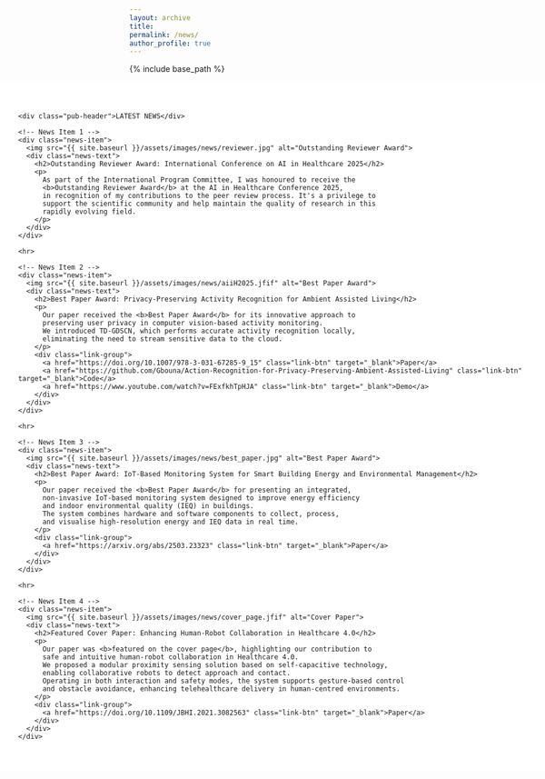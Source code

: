 ```yaml
---
layout: archive
title: 
permalink: /news/
author_profile: true
---
```


{% include base_path %}

<!-- ====== Styling ====== -->
<style>
/* ====== Full-width News Section ====== */
.news-section {
  position: relative;
  left: 50%;
  right: 50%;
  width: 100vw;
  margin-left: -50vw;
  margin-right: -50vw;
  background: #ffffff;
  padding: 2.5rem 0;
}

/* ====== Header ====== */
.pub-header {
  background-color: #e4e4e4;
  padding: 1rem 1rem;
  text-align: center;
  font-size: 2.2rem;
  font-weight: 700;
  color: #111;
  border-radius: 10px;
  margin-bottom: 2rem;
}

/* ====== News Container ====== */
.news-grid {
  display: flex;
  flex-direction: column;
  gap: 3rem;
  width: 100%;
  max-width: 1000px; /* match aboutme.md width for consistency */
  margin: 0 auto;
  padding: 0 2rem;
  box-sizing: border-box;
}

/* ====== Each News Item ====== */
.news-item {
  display: flex;
  align-items: center;
  justify-content: space-between;
  gap: 40px;
  flex-wrap: wrap;
  background: #ffffff;
  border-radius: 16px;
  box-shadow: 0 6px 16px rgba(0,0,0,0.08);
  padding: 1.5rem;
  transition: transform 0.3s ease;
  overflow: hidden;
}

.news-item:hover {
  transform: translateY(-5px);
}

/* ====== Image Section ====== */
.news-item img {
  flex: 1 1 45%;
  width: 100%;
  height: auto;
  border-radius: 12px;
  box-shadow: 0 4px 10px rgba(0,0,0,0.1);
  object-fit: cover;
}

/* ====== Text Section ====== */
.news-text {
  flex: 1 1 50%;
  padding: 1.5rem;
  text-align: left;
  min-width: 0; /* Edge fix for overflow */
  word-wrap: break-word;
  overflow-wrap: anywhere;
}

.news-text h2 {
  font-size: 1.4em;
  color: #7b1b1b;
  margin-bottom: 10px;
}

.news-text p {
  line-height: 1.6;
  color: #333;
  font-size: 1rem;
}

/* ====== Link Buttons ====== */
.link-group {
  margin-top: 10px;
}

.link-btn {
  display: inline-block;
  background-color: #7b1b1b;
  color: white !important;
  padding: 6px 14px;
  border-radius: 8px;
  text-decoration: none;
  margin-right: 8px;
  transition: 0.3s;
}

.link-btn:hover {
  background-color: #5a1111;
}

/* ====== Divider ====== */
hr {
  border: 0;
  border-top: 1px solid #e0e0e0;
  margin: 50px 0;
}

/* ====== Responsive Layout ====== */
@media (max-width: 900px) {
  .news-item {
    flex-direction: column;
    text-align: center;
  }

  .news-item img {
    width: 100%;
    max-width: 500px;
  }

  .news-text {
    text-align: center;
  }
}
</style>

<!-- ====== News Section ====== -->
<div class="news-section">
  <div class="news-grid">

    <div class="pub-header">LATEST NEWS</div>

    <!-- News Item 1 -->
    <div class="news-item">
      <img src="{{ site.baseurl }}/assets/images/news/reviewer.jpg" alt="Outstanding Reviewer Award">
      <div class="news-text">
        <h2>Outstanding Reviewer Award: International Conference on AI in Healthcare 2025</h2>
        <p>
          As part of the International Program Committee, I was honoured to receive the 
          <b>Outstanding Reviewer Award</b> at the AI in Healthcare Conference 2025, 
          in recognition of my contributions to the peer review process. It's a privilege to 
          support the scientific community and help maintain the quality of research in this 
          rapidly evolving field.
        </p>
      </div>
    </div>

    <hr>

    <!-- News Item 2 -->
    <div class="news-item">
      <img src="{{ site.baseurl }}/assets/images/news/aiiH2025.jfif" alt="Best Paper Award">
      <div class="news-text">
        <h2>Best Paper Award: Privacy-Preserving Activity Recognition for Ambient Assisted Living</h2>
        <p>
          Our paper received the <b>Best Paper Award</b> for its innovative approach to 
          preserving user privacy in computer vision-based activity monitoring. 
          We introduced TD-GDSCN, which performs accurate activity recognition locally, 
          eliminating the need to stream sensitive data to the cloud.
        </p>
        <div class="link-group">
          <a href="https://doi.org/10.1007/978-3-031-67285-9_15" class="link-btn" target="_blank">Paper</a>
          <a href="https://github.com/Gbouna/Action-Recognition-for-Privacy-Preserving-Ambient-Assisted-Living" class="link-btn" target="_blank">Code</a>
          <a href="https://www.youtube.com/watch?v=FExfkhTpHJA" class="link-btn" target="_blank">Demo</a>
        </div>
      </div>
    </div>

    <hr>

    <!-- News Item 3 -->
    <div class="news-item">
      <img src="{{ site.baseurl }}/assets/images/news/best_paper.jpg" alt="Best Paper Award">
      <div class="news-text">
        <h2>Best Paper Award: IoT-Based Monitoring System for Smart Building Energy and Environmental Management</h2>
        <p>
          Our paper received the <b>Best Paper Award</b> for presenting an integrated, 
          non-invasive IoT-based monitoring system designed to improve energy efficiency 
          and indoor environmental quality (IEQ) in buildings. 
          The system combines hardware and software components to collect, process, 
          and visualise high-resolution energy and IEQ data in real time.
        </p>
        <div class="link-group">
          <a href="https://arxiv.org/abs/2503.23323" class="link-btn" target="_blank">Paper</a>
        </div>
      </div>
    </div>

    <hr>

    <!-- News Item 4 -->
    <div class="news-item">
      <img src="{{ site.baseurl }}/assets/images/news/cover_page.jfif" alt="Cover Paper">
      <div class="news-text">
        <h2>Featured Cover Paper: Enhancing Human-Robot Collaboration in Healthcare 4.0</h2>
        <p>
          Our paper was <b>featured on the cover page</b>, highlighting our contribution to 
          safe and intuitive human-robot collaboration in Healthcare 4.0. 
          We proposed a modular proximity sensing solution based on self-capacitive technology, 
          enabling collaborative robots to detect approach and contact. 
          Operating in both interaction and safety modes, the system supports gesture-based control 
          and obstacle avoidance, enhancing telehealthcare delivery in human-centred environments.
        </p>
        <div class="link-group">
          <a href="https://doi.org/10.1109/JBHI.2021.3082563" class="link-btn" target="_blank">Paper</a>
        </div>
      </div>
    </div>

  </div>
</div>
